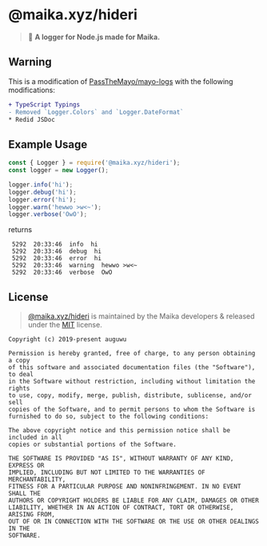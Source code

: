# @maika.xyz/hideri
> :pencil: **A logger for Node.js made for Maika.**

## Warning
This is a modification of [PassTheMayo/mayo-logs](https://github.com/PassTheMayo/mayo-logs) with the following modifications:

```diff
+ TypeScript Typings
- Removed `Logger.Colors` and `Logger.DateFormat`
* Redid JSDoc
```

## Example Usage
```js
const { Logger } = require('@maika.xyz/hideri');
const logger = new Logger();

logger.info('hi');
logger.debug('hi');
logger.error('hi');
logger.warn('hewwo >w<~');
logger.verbose('OwO');
```

returns

```
 5292  20:33:46  info  hi
 5292  20:33:46  debug  hi
 5292  20:33:46  error  hi
 5292  20:33:46  warning  hewwo >w<~
 5292  20:33:46  verbose  OwO
```

## License
> [@maika.xyz/hideri](https://github.com/MaikaBot/hideri) is maintained by the Maika developers & released under the [MIT](https://github.com/MaikaBot/hideri/blob/master/LICENSE) license.

```
Copyright (c) 2019-present auguwu

Permission is hereby granted, free of charge, to any person obtaining a copy
of this software and associated documentation files (the "Software"), to deal
in the Software without restriction, including without limitation the rights
to use, copy, modify, merge, publish, distribute, sublicense, and/or sell
copies of the Software, and to permit persons to whom the Software is
furnished to do so, subject to the following conditions:

The above copyright notice and this permission notice shall be included in all
copies or substantial portions of the Software.

THE SOFTWARE IS PROVIDED "AS IS", WITHOUT WARRANTY OF ANY KIND, EXPRESS OR
IMPLIED, INCLUDING BUT NOT LIMITED TO THE WARRANTIES OF MERCHANTABILITY,
FITNESS FOR A PARTICULAR PURPOSE AND NONINFRINGEMENT. IN NO EVENT SHALL THE
AUTHORS OR COPYRIGHT HOLDERS BE LIABLE FOR ANY CLAIM, DAMAGES OR OTHER
LIABILITY, WHETHER IN AN ACTION OF CONTRACT, TORT OR OTHERWISE, ARISING FROM,
OUT OF OR IN CONNECTION WITH THE SOFTWARE OR THE USE OR OTHER DEALINGS IN THE
SOFTWARE.
```